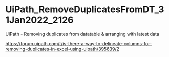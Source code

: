 # UiPath_RemoveDuplicatesFromDT_31Jan2022_2126

UiPath - Removing duplicates from datatable &amp; arranging with latest data

https://forum.uipath.com/t/is-there-a-way-to-delineate-columns-for-removing-duplicates-in-excel-using-uipath/395639/2
